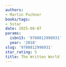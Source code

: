 ```yaml
---
authors:
- Martin Puchner
books/tags:
- 5star
date: 2025-08-07
params:
  isbn13: '9780812998931'
  year: '2018'
slug: '9780812998931'
star_rating: 5
title: The Written World
---
```


<!--more-->